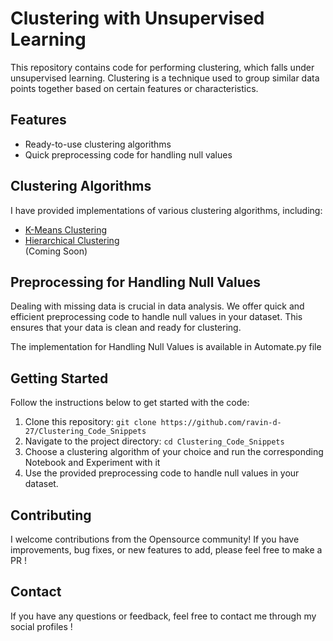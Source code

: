 <!DOCTYPE html>
<html>
<head>
</head>
<body>
    <h1>Clustering with Unsupervised Learning</h1>
    
<p>This repository contains code for performing clustering, which falls under unsupervised learning. Clustering is a technique used to group similar data points together based on certain features or characteristics.</p>
    
<h2>Features</h2>
    <ul>
        <li>Ready-to-use clustering algorithms</li>
        <li>Quick preprocessing code for handling null values</li>
    </ul>
    
<h2>Clustering Algorithms</h2>
    <p>I have provided implementations of various clustering algorithms, including:</p>
    <ul>
        <li><a href="https://scikit-learn.org/stable/modules/generated/sklearn.cluster.KMeans.html">K-Means Clustering</a></li>
        <li><a href="https://scikit-learn.org/stable/modules/clustering.html#id11">Hierarchical Clustering</a></li> (Coming Soon)
        <!-- Add more clustering algorithms as needed -->
    </ul>
    
<h2>Preprocessing for Handling Null Values</h2>
    <p>Dealing with missing data is crucial in data analysis. We offer quick and efficient preprocessing code to handle null values in your dataset. This ensures that your data is clean and ready for clustering.</p>
    <p>The implementation for Handling Null Values is available in Automate.py file</p>
    
<h2>Getting Started</h2>
    <p>Follow the instructions below to get started with the code:</p>
    <ol>
        <li>Clone this repository: <code>git clone https://github.com/ravin-d-27/Clustering_Code_Snippets</code></li>
        <li>Navigate to the project directory: <code>cd Clustering_Code_Snippets</code></li>
        <li>Choose a clustering algorithm of your choice and run the corresponding Notebook and Experiment with it</li>
        <li>Use the provided preprocessing code to handle null values in your dataset.</li>
    </ol>
    
<h2>Contributing</h2>
    <p>I welcome contributions from the Opensource community! If you have improvements, bug fixes, or new features to add, please feel free to make a PR !</p>
    
<h2>Contact</h2>
    <p>If you have any questions or feedback, feel free to contact me through my social profiles !</p>
</body>
</html>
